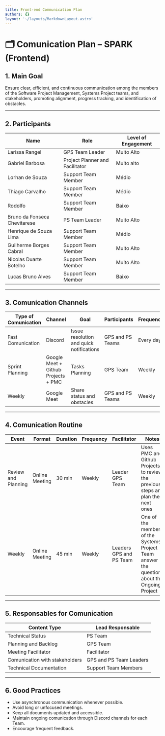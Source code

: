 ```yaml
---
title: Front-end Communication Plan
authors: {}
layout: '~/layouts/MarkdownLayout.astro'
---
```


# 🗂️ Comunication Plan – SPARK (Frontend)

## 1. Main Goal

Ensure clear, efficient, and continuous communication among the members of the Software Project Management, Systems Project teams, and stakeholders, promoting alignment, progress tracking, and identification of obstacles.

---

## 2. Participants

| Name             | Role               | Level of Engagement |
|------------------|-----------------------------|------------------------|
| Larissa Rangel       | GPS Team Leader     | Muito Alto                   |
| Gabriel Barbosa    | Project Planner and Facilitator  | Muito alto             |
| Lorhan de Souza   | Support Team Member        | Médio                   |
| Thiago Carvalho    |  Support Team Member      | Médio                  |
| Rodolfo    |  Support Team Member         | Baixo                  |
| Bruno da Fonseca Chevitarese      | PS Team Leader    | Muito Alto             |
| Henrique de Souza Lima   | Support Team Member         | Médio                  |
| Guilherme Borges Cabral   | Support Team Member        | Muito Alto             |
| Nicolas Duarte Botelho   |  Support Team Member        | Muito Alto             |
| Lucas Bruno Alves    |  Support Team Member            | Baixo                  |

---

## 3. Comunication Channels

| Type of Comunication    | Channel                      | Goal                                      | Participants        | Frequency       |
|------------------------|----------------------------|-----------------------------------------------|----------------------|------------------|
| Fast Comunication     | Discord            | Issue resolution and quick notifications        | GPS and PS Teams       | Every day         |
| Sprint Planning | Google Meet + Github Projects + PMC         | Tasks Planning                      | GPS Team         |  Weekly       |
| Weekly | Google Meet | Share status and obstacles               | GPS and PS Teams             | Weekly |

---

## 4. Comunication Routine

| Event             | Format       | Duration | Frequency | Facilitator     | Notes                        |
|--------------------|----------------|---------|------------|------------------|------------------------------------|
| Review and Planning | Online Meeting | 30 min  | Weekly     | Leader GPS Team  | Uses PMC and Github Projects to review the previous steps and plan the next ones  |
| Weekly           | Online Meeting | 45 min      | Weekly  | Leaders GPS and PS Team     | One of the members of the Systems Project Team answer the questions about the Ongoing Project |

---

## 5. Responsables for Comunication

| Content Type             | Lead Responsable     |
|------------------------------|----------------------------|
| Technical Status             | PS Team                    |
| Planning and Backlog         | GPS Team                   |
| Meeting Facilitator          | Facilitator                |
| Comunication with stakeholders | GPS and PS Team Leaders  |
| Technical Documentation      | Support Team Members       |

---

## 6. Good Practices

- Use asynchronous communication whenever possible.
- Avoid long or unfocused meetings.  
- Keep all documents updated and accessible.  
- Maintain ongoing comunication through Discord channels for each Team.  
- Encourage frequent feedback.  